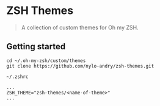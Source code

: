 # ZSH Themes
> A collection of custom themes for Oh my ZSH.

## Getting started
```
cd ~/.oh-my-zsh/custom/themes
git clone https://github.com/nylo-andry/zsh-themes.git
```

`~/.zshrc`
```
...
ZSH_THEME="zsh-themes/<name-of-theme>"
...
```
